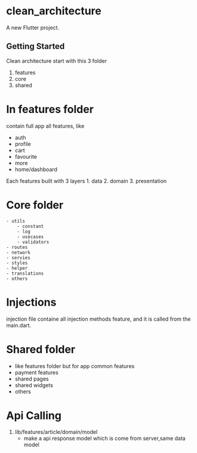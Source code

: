 # clean_architecture

A new Flutter project.

## Getting Started

Clean architecture start with this 3 folder
 1. features
 2. core
 3. shared

 # In features folder
   contain full app all features, like
   - auth
   - profile
   - cart
   - favourite
   - more
   - home/dashboard

   Each features  built with 3 layers
    1. data
    2. domain
    3. presentation


  # Core folder
    - utils
        - constant
        - log
        - usecases
        - validators
    - routes
    - network
    - servies
    - styles
    - helper
    - translations
    - others

 # Injections
   injection file containe all injection methods feature, and it is called from the main.dart.

 # Shared folder
   - like features folder but for app common features
   - payment features
   - shared pages
   - shared widgets
   - others

   # Api Calling

   1. lib/features/article/domain/model
       - make a api response model which is come from server,same data model